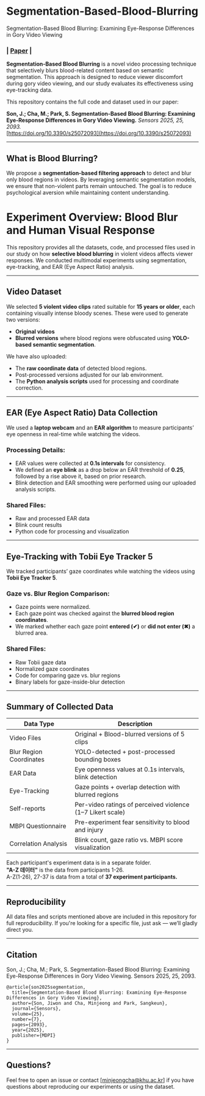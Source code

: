 # Segmentation-Based-Blood-Blurring
Segmentation-Based Blood Blurring: Examining Eye-Response Differences in Gory Video Viewing

<p align="">
    <h3>
        | <a href="https://doi.org/10.3390/s25072093" target="_blank"><b>Paper</b></a> |
    </h3>
</p>

**Segmentation-Based Blood Blurring** is a novel video processing technique that selectively blurs blood-related content based on semantic segmentation. This approach is designed to reduce viewer discomfort during gory video viewing, and our study evaluates its effectiveness using eye-tracking data.

This repository contains the full code and dataset used in our paper:

**Son, J.; Cha, M.; Park, S. Segmentation-Based Blood Blurring: Examining Eye-Response Differences in Gory Video Viewing.** *Sensors 2025, 25, 2093.*  
[https://doi.org/10.3390/s25072093](https://doi.org/10.3390/s25072093)

---

## What is Blood Blurring?

We propose a **segmentation-based filtering approach** to detect and blur only blood regions in videos. By leveraging semantic segmentation models, we ensure that non-violent parts remain untouched. The goal is to reduce psychological aversion while maintaining content understanding.


# Experiment Overview: Blood Blur and Human Visual Response

This repository provides all the datasets, code, and processed files used in our study on how **selective blood blurring** in violent videos affects viewer responses. We conducted multimodal experiments using segmentation, eye-tracking, and EAR (Eye Aspect Ratio) analysis.

---

## Video Dataset

We selected **5 violent video clips** rated suitable for **15 years or older**, each containing visually intense bloody scenes. These were used to generate two versions:
- **Original videos**  
- **Blurred versions** where blood regions were obfuscated using **YOLO-based semantic segmentation**.

We have also uploaded:
- The **raw coordinate data** of detected blood regions.
- Post-processed versions adjusted for our lab environment.
- The **Python analysis scripts** used for processing and coordinate correction.

---

## EAR (Eye Aspect Ratio) Data Collection

We used a **laptop webcam** and an **EAR algorithm** to measure participants’ eye openness in real-time while watching the videos.

### Processing Details:
- EAR values were collected at **0.1s intervals** for consistency.
- We defined an **eye blink** as a drop below an EAR threshold of **0.25**, followed by a rise above it, based on prior research.
- Blink detection and EAR smoothing were performed using our uploaded analysis scripts.

### Shared Files:
- Raw and processed EAR data  
- Blink count results  
- Python code for processing and visualization

---

## Eye-Tracking with Tobii Eye Tracker 5

We tracked participants’ gaze coordinates while watching the videos using **Tobii Eye Tracker 5**.

### Gaze vs. Blur Region Comparison:
- Gaze points were normalized.
- Each gaze point was checked against the **blurred blood region coordinates**.
- We marked whether each gaze point **entered (✔)** or **did not enter (✖)** a blurred area.

### Shared Files:
- Raw Tobii gaze data  
- Normalized gaze coordinates  
- Code for comparing gaze vs. blur regions  
- Binary labels for gaze-inside-blur detection

---

## Summary of Collected Data

| Data Type                     | Description                                                                 |
|------------------------------|-----------------------------------------------------------------------------|
|    Video Files               | Original + Blood-blurred versions of 5 clips                                |
|    Blur Region Coordinates   | YOLO-detected + post-processed bounding boxes                              |
|    EAR Data                  | Eye openness values at 0.1s intervals, blink detection                      |
|    Eye-Tracking              | Gaze points + overlap detection with blurred regions                        |
|    Self-reports              | Per-video ratings of perceived violence (1–7 Likert scale)                  |
|    MBPI Questionnaire        | Pre-experiment fear sensitivity to blood and injury                        |
|    Correlation Analysis      | Blink count, gaze ratio vs. MBPI score visualization                        |

Each participant's experiment data is in a separate folder.<br>
**"A-Z 데이터"** is the data from participants 1-26. <br>
A-Z(1-26), 27-37 is data from a total of **37 experiment participants.**

---

## Reproducibility

All data files and scripts mentioned above are included in this repository for full reproducibility. If you're looking for a specific file, just ask — we’ll gladly direct you.

---

## Citation

Son, J.; Cha, M.; Park, S. Segmentation-Based Blood Blurring: Examining Eye-Response Differences in Gory Video Viewing. Sensors 2025, 25, 2093.
```
@article{son2025segmentation,
  title={Segmentation-Based Blood Blurring: Examining Eye-Response Differences in Gory Video Viewing},
  author={Son, Jiwon and Cha, Minjeong and Park, Sangkeun},
  journal={Sensors},
  volume={25},
  number={7},
  pages={2093},
  year={2025},
  publisher={MDPI}
}
```

---

## Questions?

Feel free to open an issue or contact [minjeongcha@khu.ac.kr] if you have questions about reproducing our experiments or using the dataset.

